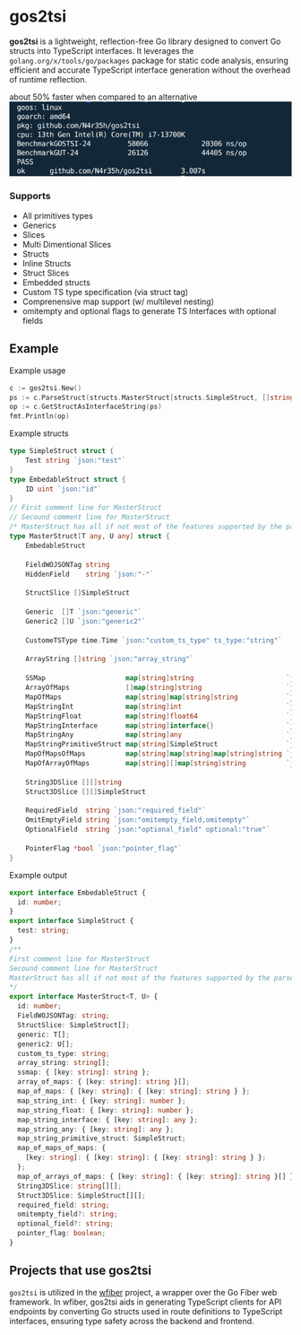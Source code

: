 # gos2tsi

**gos2tsi** is a lightweight, reflection-free Go library designed to convert Go structs into TypeScript interfaces. It leverages the `golang.org/x/tools/go/packages` package for static code analysis, ensuring efficient and accurate TypeScript interface generation without the overhead of runtime reflection.

about 50% faster when compared to an alternative
![benchmark](benchmark.png)

### Supports

- All primitives types
- Generics
- Slices
- Multi Dimentional Slices
- Structs
- Inline Structs
- Struct Slices
- Embedded structs
- Custom TS type specification (via struct tag)
- Comprenensive map support (w/ multilevel nesting)
- omitempty and optional flags to generate TS Interfaces with optional fields

## Example

Example usage

```go
c := gos2tsi.New()
ps := c.ParseStruct(structs.MasterStruct[structs.SimpleStruct, []string]{})
op := c.GetStructAsInterfaceString(ps)
fmt.Println(op)
```

Example structs

```go
type SimpleStruct struct {
	Test string `json:"test"`
}
type EmbedableStruct struct {
	ID uint `json:"id"`
}
// First comment line for MasterStruct
// Secound comment line for MasterStruct
/* MasterStruct has all if not most of the features supported by the parser */
type MasterStruct[T any, U any] struct {
	EmbedableStruct

	FieldWOJSONTag string
	HiddenField    string `json:"-"`

	StructSlice []SimpleStruct

	Generic  []T `json:"generic"`
	Generic2 []U `json:"generic2"`

	CustomeTSType time.Time `json:"custom_ts_type" ts_type:"string"`

	ArrayString []string `json:"array_string"`

	SSMap                    map[string]string                       `json:"ssmap"`
	ArrayOfMaps              []map[string]string                     `json:"array_of_maps"`
	MapOfMaps                map[string]map[string]string            `json:"map_of_maps"`
	MapStringInt             map[string]int                          `json:"map_string_int"`
	MapStringFloat           map[string]float64                      `json:"map_string_float"`
	MapStringInterface       map[string]interface{}                  `json:"map_string_interface"`
	MapStringAny             map[string]any                          `json:"map_string_any"`
	MapStringPrimitiveStruct map[string]SimpleStruct                 `json:"map_string_primitive_struct"`
	MapOfMapsOfMaps          map[string]map[string]map[string]string `json:"map_of_maps_of_maps"`
	MapOfArrayOfMaps         map[string][]map[string]string          `json:"map_of_arrays_of_maps"`

	String3DSlice [][]string
	Struct3DSlice [][]SimpleStruct

	RequiredField  string `json:"required_field"`
	OmitEmptyField string `json:"omitempty_field,omitempty"`
	OptionalField  string `json:"optional_field" optional:"true"`

	PointerFlag *bool `json:"pointer_flag"`
}
```

Example output

```ts
export interface EmbedableStruct {
  id: number;
}
export interface SimpleStruct {
  test: string;
}
/**
First comment line for MasterStruct
Secound comment line for MasterStruct
MasterStruct has all if not most of the features supported by the parser
*/
export interface MasterStruct<T, U> {
  id: number;
  FieldWOJSONTag: string;
  StructSlice: SimpleStruct[];
  generic: T[];
  generic2: U[];
  custom_ts_type: string;
  array_string: string[];
  ssmap: { [key: string]: string };
  array_of_maps: { [key: string]: string }[];
  map_of_maps: { [key: string]: { [key: string]: string } };
  map_string_int: { [key: string]: number };
  map_string_float: { [key: string]: number };
  map_string_interface: { [key: string]: any };
  map_string_any: { [key: string]: any };
  map_string_primitive_struct: SimpleStruct;
  map_of_maps_of_maps: {
    [key: string]: { [key: string]: { [key: string]: string } };
  };
  map_of_arrays_of_maps: { [key: string]: { [key: string]: string }[] };
  String3DSlice: string[][];
  Struct3DSlice: SimpleStruct[][];
  required_field: string;
  omitempty_field?: string;
  optional_field?: string;
  pointer_flag: boolean;
}
```

## Projects that use gos2tsi

`gos2tsi` is utilized in the [wfiber](https://github.com/N4r35h/wfiber) project, a wrapper over the Go Fiber web framework. In wfiber, gos2tsi aids in generating TypeScript clients for API endpoints by converting Go structs used in route definitions to TypeScript interfaces, ensuring type safety across the backend and frontend.
